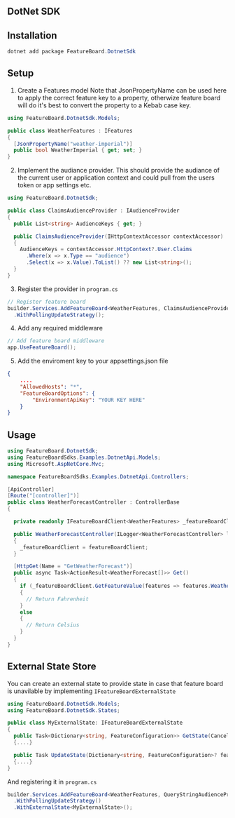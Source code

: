 ## DotNet SDK

## Installation

```powershell
dotnet add package FeatureBoard.DotnetSdk
```


## Setup

1) Create a Features model
Note that JsonPropertyName can be used here to apply the correct feature key to a property, otherwize feature board will do it's best to convert the property to a Kebab case key.
```csharp
using FeatureBoard.DotnetSdk.Models;

public class WeatherFeatures : IFeatures
{
  [JsonPropertyName("weather-imperial")]
  public bool WeatherImperial { get; set; }
}
```

2) Implement the audiance provider.
This should provide the audiance of the current user or application context and could pull from the users token or app settings etc.
```csharp
using FeatureBoard.DotnetSdk;

public class ClaimsAudienceProvider : IAudienceProvider
{
  public List<string> AudienceKeys { get; }

  public ClaimsAudienceProvider(IHttpContextAccessor contextAccessor)
  {
    AudienceKeys = contextAccessor.HttpContext?.User.Claims
      .Where(x => x.Type == "audience")
      .Select(x => x.Value).ToList() ?? new List<string>();
  }
}
```


3) Register the provider in `program.cs`
```csharp
// Register feature board
builder.Services.AddFeatureBoard<WeatherFeatures, ClaimsAudienceProvider>()
  .WithPollingUpdateStrategy();
```

4) Add any required middleware
```csharp
// Add feature board middleware
app.UseFeatureBoard();
```

5) Add the enviroment key to your appsettings.json file
```json
{
    ....
    "AllowedHosts": "*",
    "FeatureBoardOptions": {
        "EnvironmentApiKey": "YOUR KEY HERE"
    }
}
```



## Usage 
```csharp
using FeatureBoard.DotnetSdk;
using FeatureBoardSdks.Examples.DotnetApi.Models;
using Microsoft.AspNetCore.Mvc;

namespace FeatureBoardSdks.Examples.DotnetApi.Controllers;

[ApiController]
[Route("[controller]")]
public class WeatherForecastController : ControllerBase
{

  private readonly IFeatureBoardClient<WeatherFeatures> _featureBoardClient;

  public WeatherForecastController(ILogger<WeatherForecastController> logger, IFeatureBoardClient<WeatherFeatures> featureBoardClient)
  {
    _featureBoardClient = featureBoardClient;
  }

  [HttpGet(Name = "GetWeatherForecast")]
  public async Task<ActionResult<WeatherForecast[]>> Get()
  {
    if (_featureBoardClient.GetFeatureValue(features => features.WeatherImperial, false))
    {
      // Return Fahrenheit
    }
    else
    {
      // Return Celsius
    }
  }
}

```


## External State Store
You can create an external state to provide state in case that feature board is unavilable by implementing `IFeatureBoardExternalState`

```csharp
using FeatureBoard.DotnetSdk.Models;
using FeatureBoard.DotnetSdk.States;

public class MyExternalState: IFeatureBoardExternalState
{
  public Task<Dictionary<string, FeatureConfiguration>> GetState(CancellationToken cancellationToken)
  {....}

  public Task UpdateState(Dictionary<string, FeatureConfiguration>? features, CancellationToken cancellationToken)
  {....}
}
```

And registering it in `program.cs`

```csharp
builder.Services.AddFeatureBoard<WeatherFeatures, QueryStringAudienceProvider>()
  .WithPollingUpdateStrategy()
  .WithExternalState<MyExternalState>();
```
